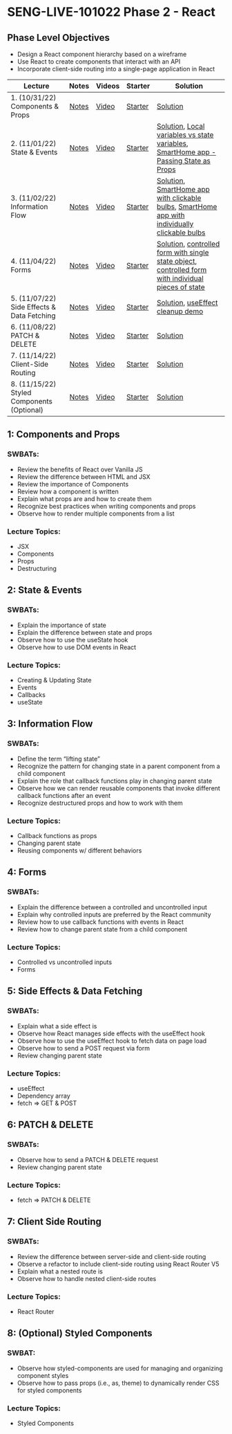 # SENG-LIVE-101022 Phase 2 - React

## Phase Level Objectives

- Design a React component hierarchy based on a wireframe
- Use React to create components that interact with an API
- Incorporate client-side routing into a single-page application in React


| Lecture | Notes | Videos | Starter | Solution |
| ------- | :---: | ------ | ------- | -------- |
| 1. (10/31/22) Components & Props     |  [Notes](https://docs.google.com/document/d/1hCtHzPYEBvCuP1egUx53Z5FbMzxu7_WpP6hi5V8yh_Y/edit?usp=sharing)     |  [Video](https://vimeo.com/765861754)      |    [Starter](https://github.com/learn-co-students/SENG-LIVE-101022-phase-2/tree/main/01_components_and_props)     |   [Solution](https://github.com/learn-co-students/SENG-LIVE-101022-phase-2/tree/components_and_props_solution)       |
| 2. (11/01/22) State & Events     |  [Notes](https://docs.google.com/document/d/1hCtHzPYEBvCuP1egUx53Z5FbMzxu7_WpP6hi5V8yh_Y/edit?usp=sharing)     |   [Video](https://vimeo.com/766247041)     |    [Starter](https://github.com/learn-co-students/SENG-LIVE-101022-phase-2/tree/main/02_state_and_events%20)     |    [Solution](https://github.com/learn-co-students/SENG-LIVE-101022-phase-2/tree/02_notes), [Local variables vs state variables](https://codesandbox.io/s/counter-state-example-0r8stb?file=/src/App.js), [SmartHome app - Passing State as Props](https://codesandbox.io/s/vigilant-minsky-iiykrb)      |
| 3. (11/02/22) Information Flow     |  [Notes](https://docs.google.com/document/d/1hCtHzPYEBvCuP1egUx53Z5FbMzxu7_WpP6hi5V8yh_Y/edit?usp=sharing)     |  [Video](https://vimeo.com/766637579)      |   [Starter](https://github.com/learn-co-students/SENG-LIVE-101022-phase-2/tree/main/03_information_flow)      |    [Solution](https://github.com/learn-co-students/SENG-LIVE-101022-phase-2/tree/03_notes), [SmartHome app with clickable bulbs](https://codesandbox.io/s/smarthome-with-clickable-bulbs-woyctp), [SmartHome app with individually clickable bulbs](https://codesandbox.io/s/smarthome-with-individually-switchable-bulbs-du3hot)      |
| 4. (11/04/22) Forms     |   [Notes](https://docs.google.com/document/d/1hCtHzPYEBvCuP1egUx53Z5FbMzxu7_WpP6hi5V8yh_Y/edit?usp=sharing)    |   [Video](#)     |   [Starter](https://github.com/learn-co-students/SENG-LIVE-101022-phase-2/tree/main/04_react_forms)      |  [Solution](#), [controlled form with single state object](https://codesandbox.io/s/refactoring-a-controlled-form-with-individual-pieces-of-state-juv663?file=/src/App.js), [controlled form with individual pieces of state](https://codesandbox.io/s/controlled-form-with-individual-pieces-of-state-pbjpe4?from-embed)        |
| 5. (11/07/22) Side Effects & Data Fetching     |  [Notes](https://docs.google.com/document/d/1hCtHzPYEBvCuP1egUx53Z5FbMzxu7_WpP6hi5V8yh_Y/edit?usp=sharing)     |   [Video](#)     |   [Starter](#)      |   [Solution](#), [useEffect cleanup demo](https://codesandbox.io/s/useeffect-cleanup-ig17kd?file=/src/Timer.js)       |
| 6. (11/08/22) PATCH & DELETE     |   [Notes](https://docs.google.com/document/d/1hCtHzPYEBvCuP1egUx53Z5FbMzxu7_WpP6hi5V8yh_Y/edit?usp=sharing)    |   [Video](#)     |    [Starter](#)     |   [Solution](#)       |
| 7. (11/14/22) Client-Side Routing     |   [Notes](https://docs.google.com/document/d/1hCtHzPYEBvCuP1egUx53Z5FbMzxu7_WpP6hi5V8yh_Y/edit?usp=sharing)    |    [Video](#)    |   [Starter](#)      |    [Solution](#)      |
| 8. (11/15/22) Styled Components (Optional)     |   [Notes](https://docs.google.com/document/d/1hCtHzPYEBvCuP1egUx53Z5FbMzxu7_WpP6hi5V8yh_Y/edit?usp=sharing)    |    [Video](#)    |   [Starter](#)      |    [Solution](#)      |

## 1: Components and Props
### SWBATs:
- Review the benefits of React over Vanilla JS 
- Review the difference between HTML and JSX
- Review the importance of Components
- Review how a component is written
- Explain what props are and how to create them
- Recognize best practices when writing components and props
- Observe how to render multiple components from a list
### Lecture Topics:
- JSX
- Components
- Props
- Destructuring


## 2: State & Events

### SWBATs:
- Explain the importance of state
- Explain the difference between state and props
- Observe how to use the useState hook
- Observe how to use DOM events in React
### Lecture Topics:
- Creating & Updating State
- Events
- Callbacks
- useState


## 3: Information Flow
### SWBATs:
- Define the term “lifting state”
- Recognize the pattern for changing state in a parent component from a child component
- Explain the role that callback functions play in changing parent state
- Observe how we can render reusable components that invoke different callback functions after an event
- Recognize destructured props and how to work with them
### Lecture Topics:
- Callback functions as props
- Changing parent state
- Reusing components w/ different behaviors

## 4: Forms
### SWBATs:
- Explain the difference between a controlled and uncontrolled input
- Explain why controlled inputs are preferred by the React community
- Review how to use callback functions with events in React
- Review how to change parent state from a child component
### Lecture Topics:
- Controlled vs uncontrolled inputs
- Forms

## 5: Side Effects & Data Fetching

### SWBATs:
- Explain what a side effect is
- Observe how React manages side effects with the useEffect hook
- Observe how to use the useEffect hook to fetch data on page load
- Observe how to send a POST request via form
- Review changing parent state
### Lecture Topics:
- useEffect
- Dependency array
- fetch => GET & POST

## 6: PATCH & DELETE
### SWBATs:
- Observe how to send a PATCH & DELETE request
- Review changing parent state
### Lecture Topics:
- fetch => PATCH & DELETE

## 7: Client Side Routing

### SWBATs:
- Review the difference between server-side and client-side routing
- Observe a refactor to include client-side routing using React Router V5
- Explain what a nested route is
- Observe how to handle nested client-side routes 
### Lecture Topics:
- React Router

## 8: (Optional) Styled Components
### SWBAT:
- Observe how styled-components are used for managing and organizing component styles
- Observe how to pass props (i.e., as, theme) to dynamically render CSS for styled components
### Lecture Topics:
- Styled Components
